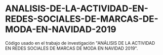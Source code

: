 # ANALISIS-DE-LA-ACTIVIDAD-EN-REDES-SOCIALES-DE-MARCAS-DE-MODA-EN-NAVIDAD-2019
Código usado en el trabajo de investigación "ANÁLISIS DE LA ACTIVIDAD EN REDES SOCIALES DE MARCAS DE MODA EN NAVIDAD 2019".
